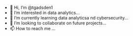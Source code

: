 - 👋 Hi, I’m @tgadsden1
- 👀 I’m interested in data analytics...
- 🌱 I’m currently learning data analyticsa nd cybersecurity...
- 💞️ I’m looking to collaborate on future projects...
- 📫 How to reach me ...

<!---
tgadsden1/tgadsden1 is a ✨ special ✨ repository because its `README.md` (this file) appears on your GitHub profile.
You can click the Preview link to take a look at your changes.
--->
